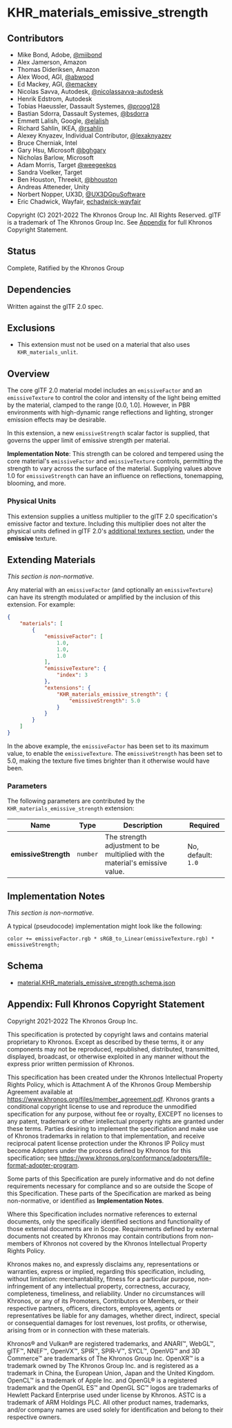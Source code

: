 # KHR\_materials\_emissive\_strength

## Contributors

- Mike Bond, Adobe, [@miibond](https://github.com/MiiBond)
- Alex Jamerson, Amazon
- Thomas Dideriksen, Amazon
- Alex Wood, AGI, [@abwood](https://github.com/abwood)
- Ed Mackey, AGI, [@emackey](https://github.com/emackey)
- Nicolas Savva, Autodesk, [@nicolassavva-autodesk](https://github.com/nicolassavva-autodesk)
- Henrik Edstrom, Autodesk
- Tobias Haeussler, Dassault Systemes, [@proog128](https://github.com/proog128)
- Bastian Sdorra, Dassault Systemes, [@bsdorra](https://github.com/bsdorra)
- Emmett Lalish, Google, [@elalish](https://github.com/elalish)
- Richard Sahlin, IKEA, [@rsahlin](https://github.com/rsahlin)
- Alexey Knyazev, Individual Contributor, [@lexaknyazev](https://github.com/lexaknyazev)
- Bruce Cherniak, Intel
- Gary Hsu, Microsoft [@bghgary](https://twitter.com/bghgary)
- Nicholas Barlow, Microsoft
- Adam Morris, Target [@weegeekps](https://github.com/weegeekps)
- Sandra Voelker, Target
- Ben Houston, Threekit, [@bhouston](https://twitter.com/BenHouston3D)
- Andreas Atteneder, Unity
- Norbert Nopper, UX3D, [@UX3DGpuSoftware](https://twitter.com/UX3DGpuSoftware)
- Eric Chadwick, Wayfair, [echadwick-wayfair](https://github.com/echadwick-wayfair)

Copyright (C) 2021-2022 The Khronos Group Inc. All Rights Reserved. glTF is a trademark of The Khronos Group Inc.
See [Appendix](#appendix-full-khronos-copyright-statement) for full Khronos Copyright Statement.

## Status

Complete, Ratified by the Khronos Group

## Dependencies

Written against the glTF 2.0 spec.

## Exclusions

- This extension must not be used on a material that also uses `KHR_materials_unlit`.

## Overview

The core glTF 2.0 material model includes an `emissiveFactor` and an `emissiveTexture` to control the color and
intensity of the light being emitted by the material, clamped to the range [0.0, 1.0]. However, in PBR environments
with high-dynamic range reflections and lighting, stronger emission effects may be desirable.

In this extension, a new `emissiveStrength` scalar factor is supplied, that governs the upper limit of emissive
strength per material.

**Implementation Note**: This strength can be colored and tempered using the core material's `emissiveFactor`
and `emissiveTexture` controls, permitting the strength to vary across the surface of the material.
Supplying values above 1.0 for `emissiveStrength` can have an influence on
reflections, tonemapping, blooming, and more.

### Physical Units

This extension supplies a unitless multiplier to the glTF 2.0 specification's emissive factor and
texture.  Including this multiplier does not alter the physical units defined in glTF 2.0's
[additional textures section](https://www.khronos.org/registry/glTF/specs/2.0/glTF-2.0.html#additional-textures),
under the **emissive** texture.

## Extending Materials

*This section is non-normative.*

Any material with an `emissiveFactor` (and optionally an `emissiveTexture`) can have its strength modulated
or amplified by the inclusion of this extension.  For example:

```json
{
    "materials": [
        {
            "emissiveFactor": [
                1.0,
                1.0,
                1.0
            ],
            "emissiveTexture": {
                "index": 3
            },
            "extensions": {
                "KHR_materials_emissive_strength": {
                    "emissiveStrength": 5.0
                }
            }
        }
    ]
}
```

In the above example, the `emissiveFactor` has been set to its maximum value, to enable the `emissiveTexture`.
The `emissiveStrength` has been set to 5.0, making the texture five times brighter than it otherwise
would have been.

### Parameters

The following parameters are contributed by the `KHR_materials_emissive_strength` extension:

| Name                   | Type       | Description                                                                   | Required           |
|------------------------|------------|-------------------------------------------------------------------------------|--------------------|
| **emissiveStrength**   | `number`   | The strength adjustment to be multiplied with the material's emissive value.  | No, default: `1.0` |


## Implementation Notes

*This section is non-normative.*

A typical (pseudocode) implementation might look like the following:

```
color += emissiveFactor.rgb * sRGB_to_Linear(emissiveTexture.rgb) * emissiveStrength;
```

## Schema

- [material.KHR_materials_emissive_strength.schema.json](schema/material.KHR_materials_emissive_strength.schema.json)

## Appendix: Full Khronos Copyright Statement

Copyright 2021-2022 The Khronos Group Inc.

This specification is protected by copyright laws and contains material proprietary
to Khronos. Except as described by these terms, it or any components
may not be reproduced, republished, distributed, transmitted, displayed, broadcast,
or otherwise exploited in any manner without the express prior written permission
of Khronos.

This specification has been created under the Khronos Intellectual Property Rights
Policy, which is Attachment A of the Khronos Group Membership Agreement available at
https://www.khronos.org/files/member_agreement.pdf. Khronos grants a conditional
copyright license to use and reproduce the unmodified specification for any purpose,
without fee or royalty, EXCEPT no licenses to any patent, trademark or other
intellectual property rights are granted under these terms. Parties desiring to
implement the specification and make use of Khronos trademarks in relation to that
implementation, and receive reciprocal patent license protection under the Khronos
IP Policy must become Adopters under the process defined by Khronos for this specification;
see https://www.khronos.org/conformance/adopters/file-format-adopter-program.

Some parts of this Specification are purely informative and do not define requirements
necessary for compliance and so are outside the Scope of this Specification. These
parts of the Specification are marked as being non-normative, or identified as
**Implementation Notes**.

Where this Specification includes normative references to external documents, only the
specifically identified sections and functionality of those external documents are in
Scope. Requirements defined by external documents not created by Khronos may contain
contributions from non-members of Khronos not covered by the Khronos Intellectual
Property Rights Policy.

Khronos makes no, and expressly disclaims any, representations or warranties,
express or implied, regarding this specification, including, without limitation:
merchantability, fitness for a particular purpose, non-infringement of any
intellectual property, correctness, accuracy, completeness, timeliness, and
reliability. Under no circumstances will Khronos, or any of its Promoters,
Contributors or Members, or their respective partners, officers, directors,
employees, agents or representatives be liable for any damages, whether direct,
indirect, special or consequential damages for lost revenues, lost profits, or
otherwise, arising from or in connection with these materials.

Khronos® and Vulkan® are registered trademarks, and ANARI™, WebGL™, glTF™, NNEF™, OpenVX™,
SPIR™, SPIR&#8209;V™, SYCL™, OpenVG™ and 3D Commerce™ are trademarks of The Khronos Group Inc.
OpenXR™ is a trademark owned by The Khronos Group Inc. and is registered as a trademark in
China, the European Union, Japan and the United Kingdom. OpenCL™ is a trademark of Apple Inc.
and OpenGL® is a registered trademark and the OpenGL ES™ and OpenGL SC™ logos are trademarks
of Hewlett Packard Enterprise used under license by Khronos. ASTC is a trademark of
ARM Holdings PLC. All other product names, trademarks, and/or company names are used solely
for identification and belong to their respective owners.
